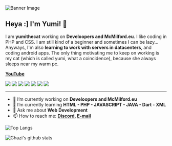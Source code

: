 ![Banner Image](https://develoopers.net/wp-content/uploads/2023/09/20221128_195256-scaled-1-jpg.webp)

## Heya :] I'm Yumi! 🎉

I am **yumithecat** working on **Develoopers and McMilford.eu**. I like coding in PHP and CSS. I am still kind of a beginner and sometimes I can be lazy... Anyways, I'm also **learning to work with servers in datacenters**, and coding android apps. The only thing motivating me to keep on working is my cat (which is called yumi, what a coincidence), because she always sleeps near my warm pc. 

**[YouTube](https://www.youtube.com/channel/UC5U8uFFen9fKmw8neD0bDQA)**

<img src="https://img.shields.io/github/followers/yumithecat?style=social"></img> 
<img src="https://img.shields.io/twitter/follow/yumithecat_?style=social"></img> 
<img src="https://img.shields.io/twitch/status/yumithecat_?style=social"></img> 
<img src="https://img.shields.io/github/stars/yumithecat?style=social"></img> 
<img src="https://img.shields.io/youtube/channel/views/UC5U8uFFen9fKmw8neD0bDQA?style=social"></img> 
<img src="https://img.shields.io/youtube/channel/subscribers/UC5U8uFFen9fKmw8neD0bDQA?style=social"></img> 
<img src="https://img.shields.io/reddit/user-karma/combined/Yumithecat_?style=social"></img>

---

- 🔭 I’m currently working on **Develoopers and McMilford.eu**
- 🌱 I’m currently learning **HTML - PHP - JAVASCRIPT - JAVA - Dart - XML**
- 💬 Ask me about **Web Development**
- 📫 How to reach me:
  **[Discord](https://discordapp.com/users/852891077097947156), [E-mail](mailto:yumithecat@develoopers.net)**

![Top Langs](https://github-readme-stats.vercel.app/api/top-langs/?username=yumithecat&layout=compact&theme=dark&hide_border=true)

![Ghazi's github stats](https://github-readme-stats.vercel.app/api?username=yumithecat&show_icons=true&hide_border=true&theme=dark)
